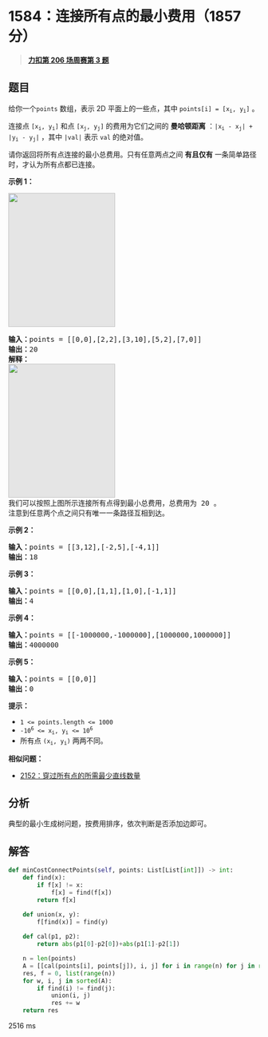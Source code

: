 # 1584：连接所有点的最小费用（1857 分）


> <u>**[力扣第 206 场周赛第 3 题](https://leetcode.cn/problems/min-cost-to-connect-all-points/)**</u>

## 题目

<p>给你一个<code>points</code> 数组，表示 2D 平面上的一些点，其中 <code>points[i] = [x<sub>i</sub>, y<sub>i</sub>]</code> 。</p>

<p>连接点 <code>[x<sub>i</sub>, y<sub>i</sub>]</code> 和点 <code>[x<sub>j</sub>, y<sub>j</sub>]</code> 的费用为它们之间的 <strong>曼哈顿距离</strong> ：<code>|x<sub>i</sub> - x<sub>j</sub>| + |y<sub>i</sub> - y<sub>j</sub>|</code> ，其中 <code>|val|</code> 表示 <code>val</code> 的绝对值。</p>

<p>请你返回将所有点连接的最小总费用。只有任意两点之间 <strong>有且仅有</strong> 一条简单路径时，才认为所有点都已连接。</p>



<p><strong>示例 1：</strong></p>

<p><img alt="" src="https://assets.leetcode.com/uploads/2020/08/26/d.png" style="height:268px; width:214px; background:#e5e5e5" /></p>

<pre>
<strong>输入：</strong>points = [[0,0],[2,2],[3,10],[5,2],[7,0]]
<strong>输出：</strong>20
<strong>解释：
</strong><img alt="" src="https://assets.leetcode.com/uploads/2020/08/26/c.png" style="height:268px; width:214px; background:#e5e5e5" />
我们可以按照上图所示连接所有点得到最小总费用，总费用为 20 。
注意到任意两个点之间只有唯一一条路径互相到达。
</pre>

<p><strong>示例 2：</strong></p>

<pre>
<strong>输入：</strong>points = [[3,12],[-2,5],[-4,1]]
<strong>输出：</strong>18
</pre>

<p><strong>示例 3：</strong></p>

<pre>
<strong>输入：</strong>points = [[0,0],[1,1],[1,0],[-1,1]]
<strong>输出：</strong>4
</pre>

<p><strong>示例 4：</strong></p>

<pre>
<strong>输入：</strong>points = [[-1000000,-1000000],[1000000,1000000]]
<strong>输出：</strong>4000000
</pre>

<p><strong>示例 5：</strong></p>

<pre>
<strong>输入：</strong>points = [[0,0]]
<strong>输出：</strong>0
</pre>



<p><strong>提示：</strong></p>

<ul>
<li><code>1 &lt;= points.length &lt;= 1000</code></li>
<li><code>-10<sup>6</sup> &lt;= x<sub>i</sub>, y<sub>i</sub> &lt;= 10<sup>6</sup></code></li>
<li>所有点 <code>(x<sub>i</sub>, y<sub>i</sub>)</code> 两两不同。</li>
</ul>


**相似问题：**
- [2152：穿过所有点的所需最少直线数量](/leetcode/2152)


## 分析

典型的最小生成树问题，按费用排序，依次判断是否添加边即可。

## 解答

```python
def minCostConnectPoints(self, points: List[List[int]]) -> int:
    def find(x):
        if f[x] != x:
            f[x] = find(f[x])
        return f[x]

    def union(x, y):
        f[find(x)] = find(y)
    
    def cal(p1, p2):
        return abs(p1[0]-p2[0])+abs(p1[1]-p2[1])

    n = len(points)
    A = [[cal(points[i], points[j]), i, j] for i in range(n) for j in range(i+1, n)]
    res, f = 0, list(range(n))
    for w, i, j in sorted(A):
        if find(i) != find(j):
            union(i, j)
            res += w
    return res
```
2516 ms


